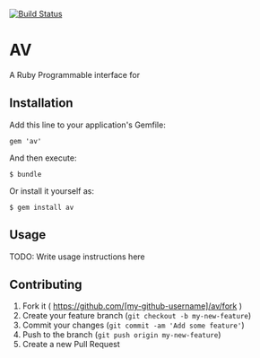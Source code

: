 [![Build Status](https://travis-ci.org/ruby-av/av.svg?branch=master)](https://travis-ci.org/ruby-av/av)
# AV

A Ruby Programmable interface for 

## Installation

Add this line to your application's Gemfile:

    gem 'av'

And then execute:

    $ bundle

Or install it yourself as:

    $ gem install av

## Usage

TODO: Write usage instructions here

## Contributing

1. Fork it ( https://github.com/[my-github-username]/av/fork )
2. Create your feature branch (`git checkout -b my-new-feature`)
3. Commit your changes (`git commit -am 'Add some feature'`)
4. Push to the branch (`git push origin my-new-feature`)
5. Create a new Pull Request
